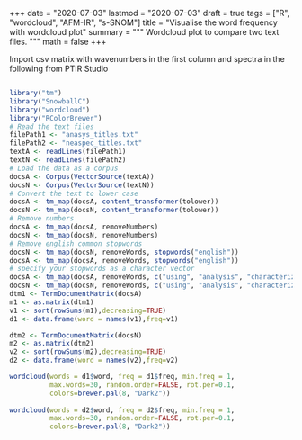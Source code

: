 
+++
date = "2020-07-03"
lastmod = "2020-07-03"
draft = true
tags = ["R", "wordcloud", "AFM-IR", "s-SNOM"]
title = "Visualise the word frequency with wordcloud plot"
summary = """
Wordcloud plot to compare two text files.
"""
math = false
+++

Import csv matrix with wavenumbers in the first column and spectra in the following from PTIR Studio

```r

library("tm")
library("SnowballC")
library("wordcloud")
library("RColorBrewer")
# Read the text files
filePath1 <- "anasys_titles.txt"
filePath2 <- "neaspec_titles.txt"
textA <- readLines(filePath1)
textN <- readLines(filePath2)
# Load the data as a corpus
docsA <- Corpus(VectorSource(textA))
docsN <- Corpus(VectorSource(textN))
# Convert the text to lower case
docsA <- tm_map(docsA, content_transformer(tolower))
docsN <- tm_map(docsN, content_transformer(tolower))
# Remove numbers
docsA <- tm_map(docsA, removeNumbers)
docsN <- tm_map(docsN, removeNumbers)
# Remove english common stopwords
docsN <- tm_map(docsN, removeWords, stopwords("english"))
docsA <- tm_map(docsA, removeWords, stopwords("english"))
# specify your stopwords as a character vector
docsA <- tm_map(docsA, removeWords, c("using", "analysis", "characterization", "type")) 
docsN <- tm_map(docsN, removeWords, c("using", "analysis", "characterization","type")) 
dtm1 <- TermDocumentMatrix(docsA)
m1 <- as.matrix(dtm1)
v1 <- sort(rowSums(m1),decreasing=TRUE)
d1 <- data.frame(word = names(v1),freq=v1)

dtm2 <- TermDocumentMatrix(docsN)
m2 <- as.matrix(dtm2)
v2 <- sort(rowSums(m2),decreasing=TRUE)
d2 <- data.frame(word = names(v2),freq=v2)

wordcloud(words = d1$word, freq = d1$freq, min.freq = 1,
          max.words=30, random.order=FALSE, rot.per=0.1, 
          colors=brewer.pal(8, "Dark2"))
          
wordcloud(words = d2$word, freq = d2$freq, min.freq = 1,
          max.words=30, random.order=FALSE, rot.per=0.1, 
          colors=brewer.pal(8, "Dark2"))
```

